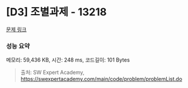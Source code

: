 # [D3] 조별과제 - 13218 

[문제 링크](https://swexpertacademy.com/main/code/problem/problemDetail.do?contestProbId=AXzjvCCq-PwDFASs) 

### 성능 요약

메모리: 59,436 KB, 시간: 248 ms, 코드길이: 101 Bytes



> 출처: SW Expert Academy, https://swexpertacademy.com/main/code/problem/problemList.do